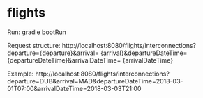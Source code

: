 # flights

Run: gradle bootRun

Request structure: http://localhost:8080/flights/interconnections?departure={departure}&arrival=
{arrival}&departureDateTime={departureDateTime}&arrivalDateTime=
{arrivalDateTime}

Example: http://localhost:8080/flights/interconnections?
departure=DUB&arrival=MAD&departureDateTime=2018-03-
01T07:00&arrivalDateTime=2018-03-03T21:00